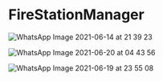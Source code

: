 # FireStationManager

![WhatsApp Image 2021-06-14 at 21 39 23](https://user-images.githubusercontent.com/72191201/155907872-3dde445b-a6fd-44b9-bf7c-187a1a394bc4.jpeg)

![WhatsApp Image 2021-06-20 at 04 43 56](https://user-images.githubusercontent.com/72191201/155908347-ccab9089-9444-4287-8a4a-6d23ff054d39.jpeg)

![WhatsApp Image 2021-06-19 at 23 55 08](https://user-images.githubusercontent.com/72191201/155908320-7b3aefdf-fbf8-4fc6-8bfe-b76bf0a85aab.jpeg)
